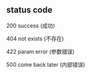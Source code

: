 ## status code 

200 success (成功)

404 not exists (不存在)

422 param error (参数错误)

500 come back later (内部错误)


